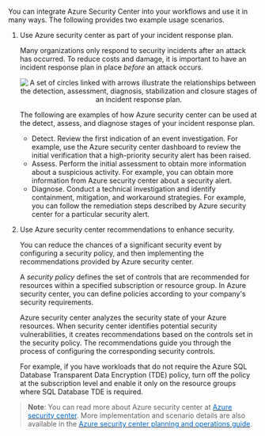 
You can integrate Azure Security Center into your workflows and use it in many ways. The following provides two example usage scenarios.

1. Use Azure security center as part of your incident response plan.

    Many organizations only respond to security incidents after an attack has occurred. To reduce costs and damage, it is important to have an incident response plan in place *before* an attack occurs.

    <p style="text-align:center;"><img src="../Linked_Image_Files/security-center-incident-response-fig1.png" alt="A set of circles linked with arrows illustrate the relationships between the detection, assessment, diagnosis, stabilization and closure stages of an incident response plan."></p>

    The following are examples of how Azure security center can be used at the detect, assess, and diagnose stages of your incident response plan.

    - Detect. Review the first indication of an event investigation. For example, use the Azure security center dashboard to review the initial verification that a high-priority security alert has been raised.
    - Assess. Perform the initial assessment to obtain more information about a suspicious activity. For example, you can obtain more information from Azure security center about a security alert.
    - Diagnose. Conduct a technical investigation and identify containment, mitigation, and workaround strategies. For example, you can follow the remediation steps described by Azure security center for a particular security alert.

2. Use Azure security center recommendations to enhance security.

    You can reduce the chances of a significant security event by configuring a security policy, and then implementing the recommendations provided by Azure security center.

    A *security policy* defines the set of controls that are recommended for resources within a specified subscription or resource group. In Azure security center, you can define policies according to your company's security requirements.

    Azure security center analyzes the security state of your Azure resources. When security center identifies potential security vulnerabilities, it creates recommendations based on the controls set in the security policy. The recommendations guide you through the process of configuring the corresponding security controls.

    For example, if you have workloads that do not require the Azure SQL Database Transparent Data Encryption (TDE) policy, turn off the policy at the subscription level and enable it only on the resource groups where SQL Database TDE is required.

> **Note**: You can read more about Azure security center at <a href="https://azure.microsoft.com/en-us/services/security-center/" target="_blank"><span style="color: #0066cc;" color="#0066cc"> Azure security center</span></a>. More implementation and scenario details are also available in the <a href="https://docs.microsoft.com/en-us/azure/security-center/security-center-planning-and-operations-guide" target="_blank"><span style="color: #0066cc;" color="#0066cc"> Azure security center planning and operations guide</span></a>.
